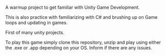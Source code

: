 A warmup project to get familiar with Unity Game Development. 

This is also practice with familiarizing with C# and brushing up on Game loops and updating in games.

First of many unity projects.

To play this game simply clone this repository, unzip and play using either the .exe or .app depending on your OS. Inform if there are any issues.
